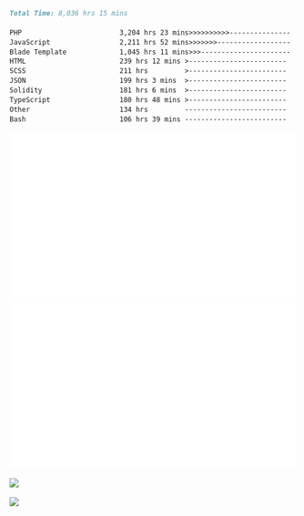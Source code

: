 <!--START_SECTION:waka-->

```markdown
Total Time: 8,036 hrs 15 mins

PHP                        3,204 hrs 23 mins>>>>>>>>>>---------------   39.22 %
JavaScript                 2,211 hrs 52 mins>>>>>>>------------------   27.07 %
Blade Template             1,045 hrs 11 mins>>>----------------------   12.79 %
HTML                       239 hrs 12 mins >------------------------   02.93 %
SCSS                       211 hrs         >------------------------   02.58 %
JSON                       199 hrs 3 mins  >------------------------   02.44 %
Solidity                   181 hrs 6 mins  >------------------------   02.22 %
TypeScript                 180 hrs 48 mins >------------------------   02.21 %
Other                      134 hrs         -------------------------   01.64 %
Bash                       106 hrs 39 mins -------------------------   01.31 %
```

<!--END_SECTION:waka-->

![](https://raw.githubusercontent.com/DrMaxis/github-stats-transparent/output/generated/overview.svg)
![](https://raw.githubusercontent.com/DrMaxis/github-stats-transparent/output/generated/languages.svg)

![](https://git-readme-stats-drmaxis-projects.vercel.app/api?username=drmaxis&show_icons=true&theme=outrun&count_private=true&show=reviews,discussions_started,discussions_answered,prs_merged,prs_merged_percentage&custom_title=2024%20Github%20Rank)
 
<a href="https://count.getloli.com/"><img src="https://count.getloli.com/get/@:maxis-the-alchemist?theme=rule34"></a>
<!-- https://count.getloli.com/get/@alchemist?theme=rule34 -->
<br>
